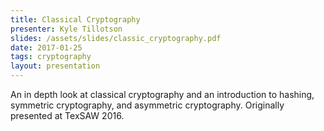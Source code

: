 ```yaml
---
title: Classical Cryptography
presenter: Kyle Tillotson
slides: /assets/slides/classic_cryptography.pdf
date: 2017-01-25
tags: cryptography
layout: presentation
---
```

An in depth look at classical cryptography and an introduction to hashing, symmetric cryptography, and asymmetric cryptography. Originally presented at TexSAW 2016.
